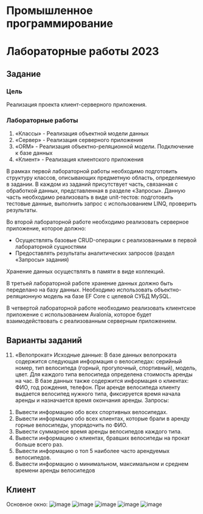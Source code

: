 # Промышленное программирование
# Лабораторные работы 2023

## Задание

### Цель
Реализация проекта клиент-серверного приложения.

### Лабораторные работы
1.	«Классы» - Реализация объектной модели данных
2.	«Сервер» - Реализация серверного приложения
3.	«ORM» - Реализация объектно-реляционной модели. Подключение к базе данных
4.	«Клиент» - Реализация клиентского приложения 

В рамках первой лабораторной работы необходимо подготовить структуру классов, описывающих предметную область, определяемую в задании. В каждом из заданий присутствует часть, связанная с обработкой данных, представленная в разделе «Запросы». Данную часть необходимо реализовать в виде unit-тестов: подготовить тестовые данные, выполнить запрос с использованием LINQ, проверить результаты.

Во второй лабораторной работе необходимо реализовать серверное приложение, которое должно:
- Осуществлять базовые CRUD-операции с реализованными в первой лабораторной сущностями
- Предоставлять результаты аналитических запросов (раздел «Запросы» задания)

Хранение данных осуществлять в памяти в виде коллекций.

В третьей лабораторной работе хранение данных должно быть переделано на базу данных. Необходимо использовать объектно-реляционную модель на базе EF Core с целевой СУБД MySQL. 

В четвертой лабораторной работе необходимо реализовать клиентское приложение с использованием Avalonia, которое будет взаимодействовать с реализованным серверным приложением.

## Варианты заданий
11. «Велопрокат»
Исходные данные:
В базе данных велопроката содержится следующая информация о 
велосипедах: серийный номер, тип велосипеда (горный, прогулочный, 
спортивный), модель, цвет. Для каждого типа велосипеда определена стоимость 
аренды на час. В базе данных также содержится информация о клиентах: ФИО, 
год рождения, телефон. При аренде велосипеда клиенту выдается велосипед 
нужного типа, фиксируется время начала аренды и назначается время окончания 
аренды.
Запросы:
1) Вывести информацию обо всех спортивных велосипедах.
2) Вывести информацию обо всех клиентах, которые брали в аренду горные 
велосипеды, упорядочить по ФИО.
3) Вывести суммарное время аренды велосипедов каждого типа.
4) Вывести информацию о клиентах, бравших велосипеды на прокат больше 
всего раз.
5) Вывести информацию о топ 5 наиболее часто арендуемых велосипедов.
6) Вывести информацию о минимальном, максимальном и среднем времени 
аренды велосипедов

## Клиент
Основное окно:
![image](https://github.com/nguyenvandue-vn/dotnet-2023/assets/92180501/82e346f1-69a3-4cc8-995b-23f64209fe0b)
![image](https://github.com/nguyenvandue-vn/dotnet-2023/assets/92180501/f871139d-9692-4ab8-9b1c-4b862956d257)
![image](https://github.com/nguyenvandue-vn/dotnet-2023/assets/92180501/8959b81b-c292-40a4-8598-81d598fbd7a5)
![image](https://github.com/nguyenvandue-vn/dotnet-2023/assets/92180501/4777f2ea-6400-48d7-a706-bffd9b65404a)
![image](https://github.com/nguyenvandue-vn/dotnet-2023/assets/92180501/a6dd1af8-649a-4bd9-ad9c-b3a5035f3cdf)


